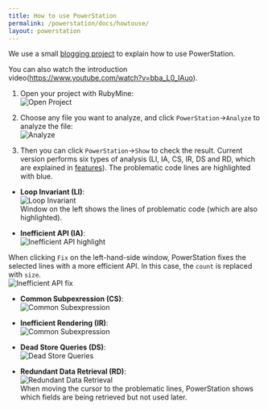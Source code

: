 ```yaml
---
title: How to use PowerStation
permalink: /powerstation/docs/howtouse/
layout: powerstation
---
```


<div class="container" markdown="1">
<div class="row" markdown="1">
<div class="col-md-12" markdown="1">

We use a small [blogging project](https://github.com/jwyoung1818/blog) to explain how to use PowerStation.

You can also watch the introduction video(https://www.youtube.com/watch?v=bba_L0_IAuo).

1. Open your project with RubyMine:<br/>
![Open Project](../../screenshots/load_project.png)<br/>

2. Choose any file you want to analyze, and click `PowerStation`->`Analyze` to analyze the file:<br/>
![Analyze](../../screenshots/navigate.png)<br/>

3. Then you can click `PowerStation`->`Show` to check the result. Current version performs six types of analysis (LI, IA, CS, IR, DS and RD, which are explained in [features](../features/)). The problematic code lines are highlighted with blue.

* **Loop Invariant (LI)**:<br/>
![Loop Invariant](../../screenshots/loop_invariant.png)<br/>
Window on the left shows the lines of problematic code (which are also highlighted).

* **Inefficient API (IA)**:<br/>
![Inefficient API highlight](../../screenshots/inefficient_api_before.png)<br/>

When clicking `Fix` on the left-hand-side window, PowerStation fixes the selected lines with a more efficient API. In this case, the `count` is replaced with `size`.<br/>
![Inefficient API fix](../../screenshots/inefficient_api_after.png)<br/>

* **Common Subpexression (CS)**:<br/>
![Common Subexpression](../../screenshots/common_subexpr.png)<br/>

* **Inefficient Rendering (IR)**:<br/>
![Common Subexpression](../../screenshots/inefficient_render.png)<br/>

* **Dead Store Queries (DS)**:<br/>
![Dead Store Queries](../../screenshots/dead_store.png)<br/>

* **Redundant Data Retrieval (RD)**:<br/>
![Redundant Data Retrieval](../../screenshots/redundant_retrieval.png)<br/>
When moving the cursor to the problematic lines, PowerStation shows which fields are being retrieved but not used later.

</div>
</div>
</div>
